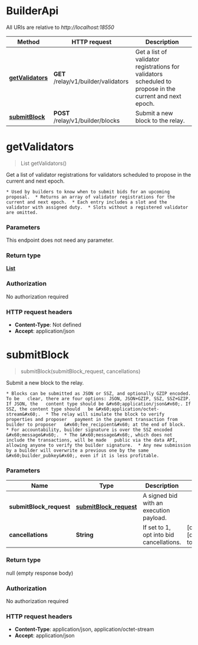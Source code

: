 # BuilderApi

All URIs are relative to *http://localhost:18550*

| Method | HTTP request | Description |
|------------- | ------------- | -------------|
| [**getValidators**](BuilderApi.md#getValidators) | **GET** /relay/v1/builder/validators | Get a list of validator registrations for validators scheduled to propose in the current and next epoch.  |
| [**submitBlock**](BuilderApi.md#submitBlock) | **POST** /relay/v1/builder/blocks | Submit a new block to the relay. |


<a name="getValidators"></a>
# **getValidators**
> List getValidators()

Get a list of validator registrations for validators scheduled to propose in the current and next epoch. 

    * Used by builders to know when to submit bids for an upcoming proposal.  * Returns an array of validator registrations for the current and next epoch.  * Each entry includes a slot and the validator with assigned duty.  * Slots without a registered validator are omitted. 

### Parameters
This endpoint does not need any parameter.

### Return type

[**List**](../Models/ValidatorsResponseEntry.md)

### Authorization

No authorization required

### HTTP request headers

- **Content-Type**: Not defined
- **Accept**: application/json

<a name="submitBlock"></a>
# **submitBlock**
> submitBlock(submitBlock\_request, cancellations)

Submit a new block to the relay.

    * Blocks can be submitted as JSON or SSZ, and optionally GZIP encoded. To be   clear, there are four options: JSON, JSON+GZIP, SSZ, SSZ+GZIP. If JSON, the   content type should be &#x60;application/json&#x60;. If SSZ, the content type should   be &#x60;application/octet-stream&#x60;.  * The relay will simulate the block to verify properties and proposer   payment in the payment transaction from builder to proposer   &#x60;fee_recipient&#x60; at the end of block.  * For accountability, builder signature is over the SSZ encoded &#x60;message&#x60;.  * The &#x60;message&#x60;, which does not include the transactions, will be made   public via the data API, allowing anyone to verify the builder signature.  * Any new submission by a builder will overwrite a previous one by the same   &#x60;builder_pubkey&#x60;, even if it is less profitable. 

### Parameters

|Name | Type | Description  | Notes |
|------------- | ------------- | ------------- | -------------|
| **submitBlock\_request** | [**submitBlock_request**](../Models/submitBlock_request.md)| A signed bid with an execution payload. | |
| **cancellations** | **String**| If set to 1, opt into bid cancellations. | [optional] [default to null] |

### Return type

null (empty response body)

### Authorization

No authorization required

### HTTP request headers

- **Content-Type**: application/json, application/octet-stream
- **Accept**: application/json

